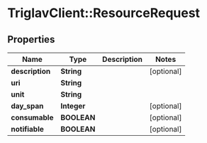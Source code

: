 # TriglavClient::ResourceRequest

## Properties
Name | Type | Description | Notes
------------ | ------------- | ------------- | -------------
**description** | **String** |  | [optional] 
**uri** | **String** |  | 
**unit** | **String** |  | 
**day_span** | **Integer** |  | [optional] 
**consumable** | **BOOLEAN** |  | [optional] 
**notifiable** | **BOOLEAN** |  | [optional] 



